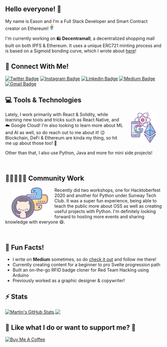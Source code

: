 ## Hello everyone! 👋

<span>
    <span>My name is Eason and I'm a Full Stack Developer and Smart Contract creator on Ethereum!</span>
    <img src="src/ethereum.svg" height="20px"/>
</span>

I'm currently working on 🛍️ **Decentramall**, a decentralized shopping mall built on both IPFS & Ethereum. It uses a unique ERC721 minting process and is based on a Sigmoid bonding curve, which I wrote about [here](https://medium.com/@easonchaijw/an-actual-sigmoid-function-in-solidity-6b78d002d8be)!

## 📱 Connect With Me!

[![Twitter Badge](https://img.shields.io/badge/-@easonchaiii-1ca0f1?style=flat-square&labelColor=1ca0f1&logo=twitter&logoColor=white&link=http://bit.ly/twitter-easonchaiii)](http://bit.ly/twitter-easonchaiii) [![Instagram Badge](https://img.shields.io/badge/-@eason_chai-4D58CE?style=flat-square&labelColor=4D58CE&logo=instagram&logoColor=white&link=http://bit.ly/insta-easonchai)](http://bit.ly/insta-easonchai) [![Linkedin Badge](https://img.shields.io/badge/-easonchai-blue?style=flat-square&logo=Linkedin&logoColor=white&link=https://bit.ly/li-easonchai)](https://bit.ly/li-easonchai) [![Medium Badge](https://img.shields.io/badge/-@easonchaijw-03a57a?style=flat-square&labelColor=000000&logo=Medium&link=http://bit.ly/medium-easonchaijw)](http://bit.ly/medium-easonchaijw)
[![Gmail Badge](https://img.shields.io/badge/-echai2905@gmail.com-c14438?style=flat-square&logo=Gmail&logoColor=white&link=mailto:echai2905@gmail.com)](mailto:echai2905@gmail.com)

<!-- <div display="flex" align="center" width="100%">
    <a href="http://bit.ly/twitter-easonchaiii">
        <img src="src/twitter.svg" align="center">
    </a>
    <a href="http://bit.ly/insta-easonchai">
        <img src="src/insta.svg" align="center">
    </a>
    <a href="https://bit.ly/li-easonchai">
        <img src="src/linkedin.svg" align="center">
    </a>
    <a href="http://bit.ly/medium-easonchaijw">
        <img src="src/medium.svg" align="center">
    </a>
    <a href="mailto:echai2905@gmail.com">
        <img src="src/gmail.svg" align="center">
    </a>
</div> -->

## 💻 Tools & Technologies

<img src="src/hl1.svg" align="right" height="100px" style="margin:0px 20px">
<p>
Lately, I work primarily with React & Solidity, while learning new tools and tricks such as React Native, and ☁️ Google Cloud! I'm also looking to learn more about ML and AI as well, so do reach out to me about it! 😉 Blockchain, DeFi & Ethereum are kinda my thing, so hit me up about those too! 💬

Other than that, I also use Python, Java and more for mini side projects!

</p>

<br />

## 🧑🏿‍🤝‍🧑🏽 Community Work

<img src="src/hl2.svg" align="left" height="100px" style="margin:0px 20px">
<p>
Recently did two workshops, one for Hacktoberfest 2020 and another for Python under Sunway Tech Club. It was a super fun experience, being able to teach the public more about OSS as well as creating useful projects with Python. I'm definitely looking forward to hosting more events and sharing knowledge with everyone 😄.
</p>

<br />

## 🍻 Fun Facts!

- I write on **Medium** sometimes, so do [check it out](http://bit.ly/medium-easonchaijw) and follow me there!
- Currently creating content for a beginner to pro Svelte progression path
- Built an on-the-go RFID badge cloner for Red Team Hacking using Arduino
- Previously worked as a graphic designer & copywriter!

<!-- ## 🤭 Self Plugs

<a id="orange_code" href="https://celsiusnetwork.app.link/133551b2f6" target="_blank"><img alt="dark logo" align="right" src="https://23m75o3e07wtfdo7h17w4u61-wpengine.netdna-ssl.com/wp-content/themes/celsius-theme/images/buttons/orange.svg" width="200px" height="auto"></a>

I'm also an ambassador for [Celsius Network](https://celsius.network/)! It's a cryptocurrency savings platform and it's **free** to use! They pay 80% of their profits to us, the users, hence the high APY! Feel free to use my link, or enter the code 133551b2f6 to get $20 when you deposit $200 on your first transfer!

<br /> -->

## ⚡ Stats

<a href="https://github.com/easonchai/easonchai">
  <img align="center" src="https://github-readme-stats.vercel.app/api?username=easonchai&count_private=true" alt="Martin's GitHub Stats" />
</a>
<a href="https://github.com/easonchai/easonchai">
  <img align="center" src="https://github-readme-stats.vercel.app/api/top-langs/?username=easonchai&hide=html" />
</a>

<br />

## 🎉 Like what I do or want to support me? 🎉

<a href="http://bit.ly/bmac-eason" target="_blank"><img src="https://cdn.buymeacoffee.com/buttons/v2/default-red.png" alt="Buy Me A Coffee" height="45px" width="162px" ></a>

<!--
Assets from icons8: https://icons8.com/icon/pack/logos/dusk
 -->
